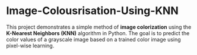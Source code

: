 # Image-Colousrisation-Using-KNN
This project demonstrates a simple method of **image colorization** using the **K-Nearest Neighbors (KNN)** algorithm in Python. The goal is to predict the color values of a grayscale image based on a trained color image using pixel-wise learning.
